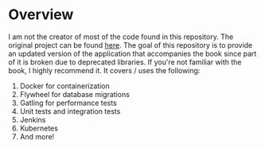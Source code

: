 <h1>Overview</h1>
I am not the creator of most of the code found in this repository. The original project can be found <a href="https://github.com/jorgeacetozi/notepad">here</a>. The goal of this repository is to provide an updated version of the application that accompanies the book since part of it is broken due to deprecated libraries. If you're not familiar with the book, I highly recommend it. It covers / uses the following:

<ol>
  <li>Docker for containerization</li>
  <li>Flywheel for database migrations</li>
  <li>Gatling for performance tests</li>
  <li>Unit tests and integration tests</li>
  <li>Jenkins</li>
  <li>Kubernetes</li>
  <li>And more!</li>
</ol>
